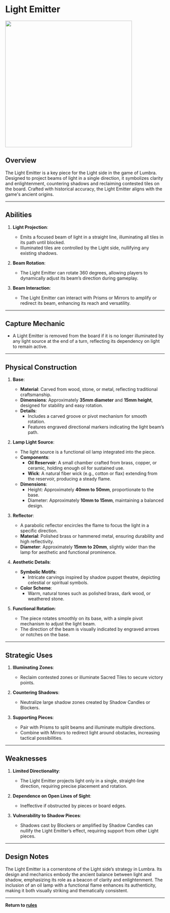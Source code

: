 # Light Emitter
<img src="https://github.com/CHI-CityTech/Blended-Shadow-Puppet/blob/main/CLane/Lumbra/assets/images/DALL·E%202024-11-16%2015.35.09%20-%20Emitter.png" width="400" />  



## **Overview**
The Light Emitter is a key piece for the Light side in the game of Lumbra. Designed to project beams of light in a single direction, it symbolizes clarity and enlightenment, countering shadows and reclaiming contested tiles on the board. Crafted with historical accuracy, the Light Emitter aligns with the game's ancient origins.

---

## **Abilities**
1. **Light Projection**:
   - Emits a focused beam of light in a straight line, illuminating all tiles in its path until blocked.
   - Illuminated tiles are controlled by the Light side, nullifying any existing shadows.

2. **Beam Rotation**:
   - The Light Emitter can rotate 360 degrees, allowing players to dynamically adjust its beam’s direction during gameplay.

3. **Beam Interaction**:
   - The Light Emitter can interact with Prisms or Mirrors to amplify or redirect its beam, enhancing its reach and versatility.

---

## **Capture Mechanic**
- A Light Emitter is removed from the board if it is no longer illuminated by any light source at the end of a turn, reflecting its dependency on light to remain active.

---

## **Physical Construction**
1. **Base**:
   - **Material**: Carved from wood, stone, or metal, reflecting traditional craftsmanship.
   - **Dimensions**: Approximately **35mm diameter** and **15mm height**, designed for stability and easy rotation.
   - **Details**:
     - Includes a carved groove or pivot mechanism for smooth rotation.
     - Features engraved directional markers indicating the light beam’s path.

2. **Lamp Light Source**:
   - The light source is a functional oil lamp integrated into the piece.
   - **Components**:
     - **Oil Reservoir**: A small chamber crafted from brass, copper, or ceramic, holding enough oil for sustained use.
     - **Wick**: A natural fiber wick (e.g., cotton or flax) extending from the reservoir, producing a steady flame.
   - **Dimensions**:
     - Height: Approximately **40mm to 50mm**, proportionate to the base.
     - Diameter: Approximately **10mm to 15mm**, maintaining a balanced design.

3. **Reflector**:
   - A parabolic reflector encircles the flame to focus the light in a specific direction.
   - **Material**: Polished brass or hammered metal, ensuring durability and high reflectivity.
   - **Diameter**: Approximately **15mm to 20mm**, slightly wider than the lamp for aesthetic and functional prominence.

4. **Aesthetic Details**:
   - **Symbolic Motifs**:
     - Intricate carvings inspired by shadow puppet theatre, depicting celestial or spiritual symbols.
   - **Color Scheme**:
     - Warm, natural tones such as polished brass, dark wood, or weathered stone.

5. **Functional Rotation**:
   - The piece rotates smoothly on its base, with a simple pivot mechanism to adjust the light beam.
   - The direction of the beam is visually indicated by engraved arrows or notches on the base.

---

## **Strategic Uses**
1. **Illuminating Zones**:
   - Reclaim contested zones or illuminate Sacred Tiles to secure victory points.

2. **Countering Shadows**:
   - Neutralize large shadow zones created by Shadow Candles or Blockers.

3. **Supporting Pieces**:
   - Pair with Prisms to split beams and illuminate multiple directions.
   - Combine with Mirrors to redirect light around obstacles, increasing tactical possibilities.

---

## **Weaknesses**
1. **Limited Directionality**:
   - The Light Emitter projects light only in a single, straight-line direction, requiring precise placement and rotation.

2. **Dependence on Open Lines of Sight**:
   - Ineffective if obstructed by pieces or board edges.

3. **Vulnerability to Shadow Pieces**:
   - Shadows cast by Blockers or amplified by Shadow Candles can nullify the Light Emitter’s effect, requiring support from other Light pieces.

---

## **Design Notes**
The Light Emitter is a cornerstone of the Light side’s strategy in Lumbra. Its design and mechanics embody the ancient balance between light and shadow, emphasizing its role as a beacon of clarity and enlightenment. The inclusion of an oil lamp with a functional flame enhances its authenticity, making it both visually striking and thematically consistent.

---

**Return to [rules](https://github.com/CHI-CityTech/Blended-Shadow-Puppet/tree/main/CLane/Lumbra/rules)**
